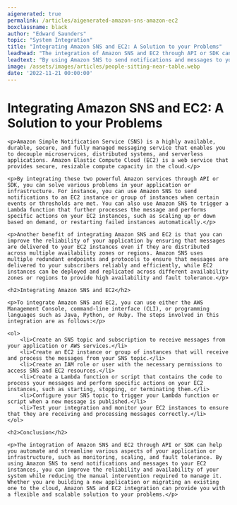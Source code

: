 ```yaml
---
aigenerated: true
permalink: /articles/aigenerated-amazon-sns-amazon-ec2
boxclassname: black
author: "Edward Saunders"
topic: "System Integration"
title: "Integrating Amazon SNS and EC2: A Solution to your Problems"
leadhead: "The integration of Amazon SNS and EC2 through API or SDK can help you automate and streamline various aspects of your application or infrastructure, such as monitoring, scaling, and fault tolerance"
leadtext: "By using Amazon SNS to send notifications and messages to your EC2 instances, you can improve the reliability and availability of your system while reducing the manual intervention required to manage it. Whether you are building a new application or migrating an existing one to the cloud, Amazon SNS and EC2 integration can provide you with a flexible and scalable solution to your problems."
image: /assets/images/articles/people-sitting-near-table.webp
date: '2022-11-21 00:00:00'
---
```

<div class="arttext">	<h1>Integrating Amazon SNS and EC2: A Solution to your Problems</h1>

	<p>Amazon Simple Notification Service (SNS) is a highly available, durable, secure, and fully managed messaging service that enables you to decouple microservices, distributed systems, and serverless applications. Amazon Elastic Compute Cloud (EC2) is a web service that provides secure, resizable compute capacity in the cloud.</p>

	<p>By integrating these two powerful Amazon services through API or SDK, you can solve various problems in your application or infrastructure. For instance, you can use Amazon SNS to send notifications to an EC2 instance or group of instances when certain events or thresholds are met. You can also use Amazon SNS to trigger a Lambda function that further processes the message and performs specific actions on your EC2 instances, such as scaling up or down based on demand, or restarting failed instances automatically.</p>

	<p>Another benefit of integrating Amazon SNS and EC2 is that you can improve the reliability of your application by ensuring that messages are delivered to your EC2 instances even if they are distributed across multiple availability zones or regions. Amazon SNS uses multiple redundant endpoints and protocols to ensure that messages are delivered to your subscribers reliably and efficiently, while EC2 instances can be deployed and replicated across different availability zones or regions to provide high availability and fault tolerance.</p>

	<h2>Integrating Amazon SNS and EC2</h2>

	<p>To integrate Amazon SNS and EC2, you can use either the AWS Management Console, command-line interface (CLI), or programming languages such as Java, Python, or Ruby. The steps involved in this integration are as follows:</p>

	<ol>
		<li>Create an SNS topic and subscription to receive messages from your application or AWS services.</li>
		<li>Create an EC2 instance or group of instances that will receive and process the messages from your SNS topic.</li>
		<li>Create an IAM role or user with the necessary permissions to access SNS and EC2 resources.</li>
		<li>Create a Lambda function or script that contains the code to process your messages and perform specific actions on your EC2 instances, such as starting, stopping, or terminating them.</li>
		<li>Configure your SNS topic to trigger your Lambda function or script when a new message is published.</li>
		<li>Test your integration and monitor your EC2 instances to ensure that they are receiving and processing messages correctly.</li>
	</ol>

	<h2>Conclusion</h2>

	<p>The integration of Amazon SNS and EC2 through API or SDK can help you automate and streamline various aspects of your application or infrastructure, such as monitoring, scaling, and fault tolerance. By using Amazon SNS to send notifications and messages to your EC2 instances, you can improve the reliability and availability of your system while reducing the manual intervention required to manage it. Whether you are building a new application or migrating an existing one to the cloud, Amazon SNS and EC2 integration can provide you with a flexible and scalable solution to your problems.</p>

</div>